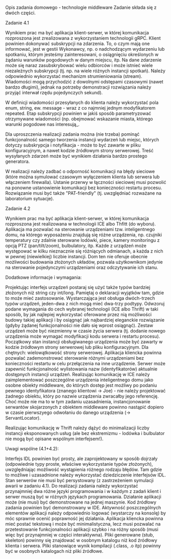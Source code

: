 Opis zadania domowego - technologie middleware
Zadanie składa się z dwóch części.

Zadanie 4.1

Wynikiem prac ma być aplikacja klient-serwer, w której komunikacja rozproszona jest zrealizowana z wykorzystaniem technologii gRPC. Klient powinien dokonywać subskrypcji na zdarzenia. To, o czym mają one informować, jest w gestii Wykonawcy, np. o nadchodzącym wydarzeniu lub spotkaniu, którym jesteśmy zainteresowani, o osiągnięciu określonych w żądaniu warunków pogodowych w danym miejscu, itp. Na dane zdarzenie może się naraz zasubskrybować wielu odbiorców i może istnieć wiele niezależnych subskrypcji (tj. np. na wiele różnych instancji spotkań).  Należy odpowiednio wykorzystać mechanizm strumieniowania (stream). Wiadomości mogą przychodzić z dowolnymi odstępami czasowymi  (nawet bardzo długimi), jednak na potrzeby demonstracji rozwiązania należy przyjąć interwał rzędu pojedynczych sekund).

W definicji wiadomości przesyłanych do klienta należy wykorzystać pola enum, string, ew. message - wraz z co najmniej jednym modyfikatorem repeated. Etap subskrypcji powinien w jakiś sposób parametryzować otrzymywane wiadomości (np. obejmować wskazanie miasta, którego warunki pogodowe nas interesują_.

Dla uproszczenia realizacji zadania można (nie trzeba) pominąć funkcjonalność samego tworzenia instancji wydarzeń lub miejsc, których dotyczy subskrypcja i notyfikacja - może to być zawarte w pliku konfiguracyjnym, a nawet kodzie źródłowym strony serwerowej. Treść wysyłanych zdarzeń może być wynikiem działania bardzo prostego generatora.

W realizacji należy zadbać o odporność komunikacji na błędy sieciowe (które można symulować czasowym wyłączeniem klienta lub serwera lub włączeniem firewalla). Ustanie przerwy w łączności sieciowej musi pozwolić na ponowne ustanowienie komunikacji bez konieczności restartu procesu. Rozwiązanie musi być także "PAT-friendly" (tj. uwzględniać rozważane na laboratorium sytuacje). 

Zadanie 4.2

Wynikiem prac ma być aplikacja klient-serwer, w której komunikacja rozproszona jest realizowana w technologii ICE albo Thfitt (do wyboru). Aplikacja ma pozwalać na sterowanie urządzeniami tzw. inteligentnego domu, na którego wyposażeniu znajdują się różne urządzenia, np. czujniki temperatury czy zdalnie sterowane lodówki, piece, kamery monitoringu z opcją PTZ (pan/tilt/zoom), bulbulatory, itp. Każde z urządzeń może występować w kilku nieznacznie się różniących odmianach, a każda z nich w pewnej (niewielkiej) liczbie instancji. Dom ten nie oferuje obecnie możliwości budowania złożonych układów, pozwala użytkownikom jedynie na sterowanie pojedynczymi urządzeniami oraz odczytywanie ich stanu.

Dodatkowe informacje i wymagania:

Projektując interfejs urządzeń postaraj się użyć także typów bardziej złożonych niż string czy int/long. Pamiętaj o deklaracji wyjątków tam, gdzie to może mieć zastosowanie.
Wystarczająca jest obsługa dwóch-trzech typów urządzeń, jeden-dwa z nich mogą mieć dwa-trzy podtypy. 
Odwzoruj podane wymagania do cech wybranej technologii (ICE albo Thrift) w taki sposób, by jak najlepiej wykorzystać oferowane przez nią możliwości budowy takiej aplikacji i by osiągnąć jak najbardziej eleganckie rozwiązanie (gdyby żądanej funkcjonalności nie dało się wprost osiągnąć).
Zestaw urządzeń może być niezmienny w czasie życia serwera (tj. dodanie nowego urządzenia może wymagać modyfikacji kodu serwera i restartu procesu). 
Początkowy stan instancji obsługiwanego urządzenia może być zawarty w kodzie źródłowym strony serwerowej lub pliku konfiguracyjnym.
Dla chętnych: wielowątkowość strony serwerowej.
Aplikacja kliencka powinna pozwalać zademonstrować sterowanie różnymi urządzeniami bez konieczności restartu w celu przełączenia na inne urządzenie.
Serwer może zapewnić funkcjonalność wylistowania nazw (identyfikatorów) aktualnie dostępnych instancji urządzeń.
Realizując komunikację w ICE należy zaimplementować poszczególne urządzenia inteligentnego domu jako osobne obiekty middleware, do których dostęp jest możliwy po podaniu pewnego identyfikatora (znanego klientowi -> Joe) - nie należy projektować żadnego obiektu, który po nazwie urządzenia zwracałby jego referencję. Choć może nie ma to w tym zadaniu uzasadnienia, instancjonowanie serwantów skojarzonych z obiektem middleware powinno nastąpić dopiero w czasie pierwszyego odwołaniu do danego urządzenia (-> ServantLocator).

Realizując komunikację w Thrift należy dążyć do minimalizacji liczby instancji eksponowanych usług (ale bez ekstremizmu - lodówka i bulbulator nie mogą być opisane wspólnym interfejsem!). 

Uwagi wspólne (4.1+4.2):

Interfejs IDL powinien być prosty, ale zaprojektowany w sposób dojrzały (odpowiednie typy proste, właściwe wykorzystanie typów złożonych), uwzględniając możliwość wystąpienia różnego rodzaju błędów. Tam gdzie to możliwe i uzasadnione należy wykorzystać dziedziczenie interfejsów IDL.
Stan serwerów nie musi być persystowany (z zastrzeżeniem symulacji awarii w zadaniu 4.1).
Do realizacji zadania należy wykorzystać przynajmniej dwa różne języki programowania i w każdym z zadań klient i serwer muszą być w różnych językach programowania.
Działanie aplikacji może (nie musi) być demonstrowane na jednej maszynie.
Kod źródłowy zadania powinien być demonstrowany w IDE. 
Aktywność poszczególnych elementów aplikacji należy odpowiednio logować (wystarczy na konsolę) by móc sprawnie ocenić poprawność jej działania.
Aplikacja kliencka powinna mieć postać tekstową i może być minimalistyczna, lecz musi pozwalać na przetestowanie funkcjonalności aplikacji szybko i na różny sposób (musi więc być przynajmniej w części interaktywna).
Pliki generowane (stub, skeleton) powinny się znajdować w osobnym katalogu niż kod źródłowy klienta i serwera. Pliki stanowiące wynik kompilacji (.class, .o itp) powinny być w osobnych katalogach niż pliki źródłowe.